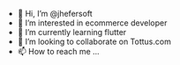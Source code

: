 - 👋 Hi, I’m @jhefersoft
- 👀 I’m interested in ecommerce developer
- 🌱 I’m currently learning flutter
- 💞️ I’m looking to collaborate on Tottus.com
- 📫 How to reach me ...

<!---
jhefersoft/jhefersoft is a ✨ special ✨ repository because its `README.md` (this file) appears on your GitHub profile.
You can click the Preview link to take a look at your changes.
--->

